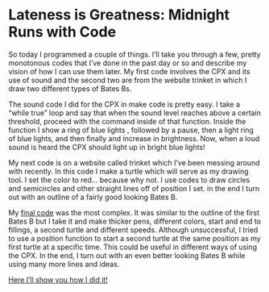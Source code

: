# Lateness is Greatness: Midnight Runs with Code

So today I programmed a couple of things. I’ll take you through a few, pretty monotonous codes that I’ve done in the past day or so and describe my vision of how I can use them later. My first code involves the CPX and its use of sound and the second two are from the website trinket in which I draw two different types of Bates Bs.

The sound code I did for the CPX in make code is pretty easy. I take a “while true” loop and say that when the sound level reaches above a certain threshold, proceed with the command inside of that function. Inside the function I show a ring of blue lights , followed by a pause, then a light ring of blue lights, and then finally and increase in brightness. Now, when a loud sound is heard the CPX should light up in bright blue lights!

My next code is on a website called trinket which I’ve been messing around with recently. In this code I make a turtle which will serve as my drawing tool. I set the color to red… because why not. I use codes to draw circles and semicircles and other straight lines off of position I set. in the end I turn out with an outline of a fairly good looking Bates B.

My [final code](https://trinket.io/library/trinkets/185952ddc1) was the most complex. It was similar to the outline of the first Bates B but I take it and make thicker pens, different colors, start and end to fillings, a second turtle and different speeds. Although unsuccessful, I tried to use a position function to start a second turtle at the same position as my first turtle at a specific time. This could be useful in different ways of using the CPX. In the end, I turn out with an even better looking Bates B while using many more lines and ideas.

[Here I’ll show you how I did it!](https://www.useloom.com/share/df9464389018456080776b7097bd3f3c)
